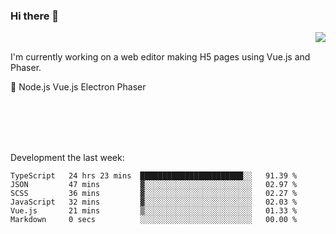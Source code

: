 ### Hi there 👋

<img align="right" src="https://github-readme-stats.vercel.app/api?username=jasonpanggo"/>

<br>
<p align="left">
I'm currently working on a web editor making H5 pages using Vue.js and Phaser.
</p>
<p align="left">
📖 Node.js Vue.js Electron Phaser
</p>
<br>
<br>
<br>
<br>

Development the last week:
<!--START_SECTION:waka-->

```text
TypeScript   24 hrs 23 mins  ███████████████████████░░   91.39 %
JSON         47 mins         ▓░░░░░░░░░░░░░░░░░░░░░░░░   02.97 %
SCSS         36 mins         ▓░░░░░░░░░░░░░░░░░░░░░░░░   02.27 %
JavaScript   32 mins         ▓░░░░░░░░░░░░░░░░░░░░░░░░   02.03 %
Vue.js       21 mins         ▒░░░░░░░░░░░░░░░░░░░░░░░░   01.33 %
Markdown     0 secs          ░░░░░░░░░░░░░░░░░░░░░░░░░   00.00 %
```

<!--END_SECTION:waka-->

<!--
**JASONPANGGO/jasonpanggo** is a ✨ _special_ ✨ repository because its `README.md` (this file) appears on your GitHub profile.

Here are some ideas to get you started:

- 🔭 I’m currently working on ...
- 🌱 I’m currently learning ...
- 👯 I’m looking to collaborate on ...
- 🤔 I’m looking for help with ...
- 💬 Ask me about ...
- 📫 How to reach me: ...
- 😄 Pronouns: ...
- ⚡ Fun fact: ...
-->
